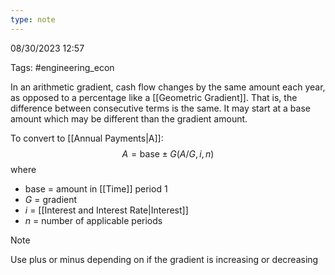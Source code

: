```yaml
---
type: note
---
```

08/30/2023 12:57

Tags: #engineering_econ 

In an arithmetic gradient, cash flow changes by the same amount each year, as opposed to a percentage like a [[Geometric Gradient]]. That is, the difference between consecutive terms is the same. It may start at a base amount which may be different than the gradient amount.

To convert to [[Annual Payments|A]]:
$$
A=\text{base}\pm G(A/G,i,n)
$$
where
- $\text{base}$ = amount in [[Time]] period 1
- $G$ = gradient
- $i$ = [[Interest and Interest Rate|Interest]]
- $n$ = number of applicable periods 

>[!note]
>Use plus or minus depending on if the gradient is increasing or decreasing


